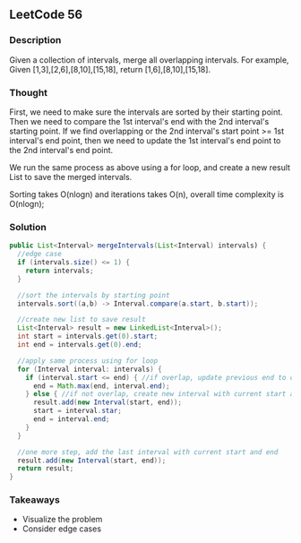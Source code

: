 ## LeetCode 56

### Description
Given a collection of intervals, merge all overlapping intervals.
For example,
Given [1,3],[2,6],[8,10],[15,18],
return [1,6],[8,10],[15,18].

### Thought
First, we need to make sure the intervals are sorted by their starting point. Then we need to compare the 1st interval's end with the 2nd interval's starting point. If we find overlapping or the 2nd interval's start point >= 1st interval's end point, then we need to update the 1st interval's end point to the 2nd interval's end point.

We run the same process as above using a for loop, and create a new result List to save the merged intervals.

Sorting takes O(nlogn) and iterations takes O(n), overall time complexity is O(nlogn);



### Solution
```java
public List<Interval> mergeIntervals(List<Interval) intervals) {
  //edge case
  if (intervals.size() <= 1) {
    return intervals;
  }

  //sort the intervals by starting point
  intervals.sort((a,b) -> Interval.compare(a.start, b.start));

  //create new list to save result
  List<Interval> result = new LinkedList<Interval>();
  int start = intervals.get(0).start;
  int end = intervals.get(0).end;

  //apply same process using for loop
  for (Interval interval: intervals) {
    if (interval.start <= end) { //if overlap, update previous end to current interval's end
      end = Math.max(end, interval.end);
    } else { //if not overlap, create new interval with current start and end and add to result List
      result.add(new Interval(start, end));
      start = interval.star;
      end = interval.end;
    }
  }

  //one more step, add the last interval with current start and end
  result.add(new Interval(start, end));
  return result;
}
```


### Takeaways
* Visualize the problem
* Consider edge cases
